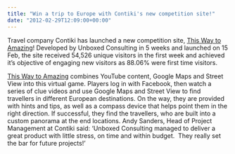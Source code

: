 ```yaml
---
title: "Win a trip to Europe with Contiki's new competition site!"
date: "2012-02-29T12:09:00+00:00"
---
```


<p>Travel company Contiki has launched a new competition site,&nbsp;<a href="http://www.thiswaytoamazing.com/"><span class="s1">This Way to Amazing</span></a>! Developed by Unboxed Consulting in 5 weeks and launched on 15 Feb, the site received 54,526 unique visitors in the first week and achieved it&rsquo;s objective of engaging new visitors as 88.06% were first time visitors.&nbsp;</p>

<p><a href="http://www.thiswaytoamazing.com/"><span class="s1">This Way to Amazing</span></a>&nbsp;combines&nbsp;YouTube content, Google Maps and Street View into this virtual game. Players log in with Facebook, then watch a series of clue videos and use Google Maps and Street View to find travellers in different European destinations. On the way, they are provided with hints and tips, as well as a compass device that helps point them in the right direction. If successful, they find the travellers, who are built into a custom panorama at the end locations.&nbsp;Andy Sanders, Head of Project Management at Contiki said: &lsquo;Unboxed Consulting managed to deliver a great product with little stress, on time and within budget.&nbsp; They really set the bar for future projects!&rsquo;</p>
